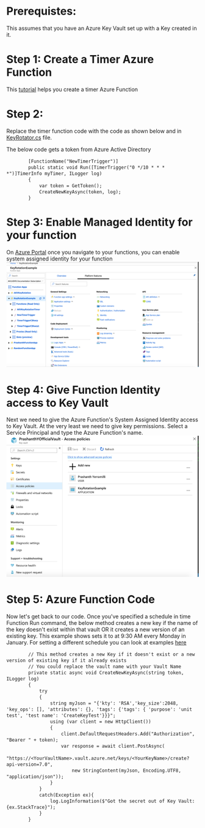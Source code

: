 
# Prerequistes:
This assumes that you have an Azure Key Vault set up with a Key created in it.

# Step 1: Create a Timer Azure Function 
This [tutorial](https://docs.microsoft.com/en-us/azure/azure-functions/functions-create-scheduled-function) helps you create a timer Azure Function

# Step 2:
Replace the timer function code with the code as shown below and in [KeyRotator.cs](KeyRotator.cs) file. 

The below code gets a token from Azure Active Directory
```
        [FunctionName("NewTimerTrigger")]       
        public static void Run([TimerTrigger("0 */10 * * * *")]TimerInfo myTimer, ILogger log)
        {
            var token = GetToken();
            CreateNewKeyAsync(token, log);
        }
```

# Step 3: Enable Managed Identity for your function
On [Azure Portal](https://portal.azure.com) once you navigate to your functions, you can enable system assigned identity for your function
![](./images/PortalFunctionsEnableMSI.png)

# Step 4: Give Function Identity access to Key Vault
Next we need to give the Azure Function's System Assigned Identity access to Key Vault. At the very least we need to give key permissions. 
Select a Service Principal and type the Azure Function's name.
![](./images/AccessPolicyKeyVault.png)

# Step 5: Azure Function Code
Now let's get back to our code.
Once you've specified a schedule in time Function Run command, the below method creates a new key if the name of the key doesn't exist within that vault OR it creates a new version of an existing key. This example shows sets it to at 9:30 AM every Monday in January. For setting a different schedule you can look at examples [here](https://docs.microsoft.com/en-us/azure/azure-functions/functions-bindings-timer#cron-examples)
```
        // This method creates a new Key if it doesn't exist or a new version of existing key if it already exists
        // You could replace the vault name with your Vault Name
        private static async void CreateNewKeyAsync(string token, ILogger log)
        {
            try 
            {            
                string myJson = "{'kty': 'RSA','key_size':2048, 'key_ops': [], 'attributes': {}, 'tags': {'tags': { 'purpose': 'unit test', 'test name': 'CreateKeyTest'}}}";
                using (var client = new HttpClient())
                {
                    client.DefaultRequestHeaders.Add("Authorization", "Bearer " + token);
                    var response = await client.PostAsync(
                        "https://<YourVaultName>.vault.azure.net/keys/<YourKeyName>/create?api-version=7.0", 
                        new StringContent(myJson, Encoding.UTF8, "application/json"));
                }
            } 
            catch(Exception ex){
                log.LogInformation($"Got the secret out of Key Vault: {ex.StackTrace}");
            }
        }
```


